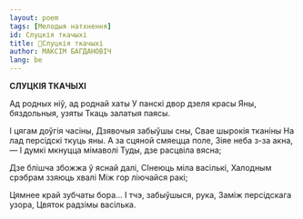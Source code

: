 ```yaml
---
layout: poem
tags: [Мелодыя натхнення]
id: Слуцкія ткачыхі
title: 🚧Слуцкія ткачыхі
author: МАКСІМ БАГДАНОВІЧ
lang: be
---
```



 
**СЛУЦКІЯ ТКАЧЫХІ**

Ад родных ніў, ад роднай хаты У панскі двор дзеля красы Яны, бяздольныя, узяты Ткаць залатыя паясы.

I цягам доўгія часіны, Дзявочыя забыўшы сны, Свае шырокія тканіны На лад персідскі ткуць яны. А за сцяной смяецца поле, Зіяе неба з-за акна, — I думкі мкнуцца мімаволі Туды, дзе расцвіла вясна;

Дзе блішча збожжа ў яснай далі, СІнеюць міла васількі, Халодным срэбрам ззяюць хвалі Між гор ліючайся ракі;

Цямнее край зубчаты бора... I тчэ, забыўшыся, рука, Заміж персідскага узора, Цвяток радзімы васілька.
